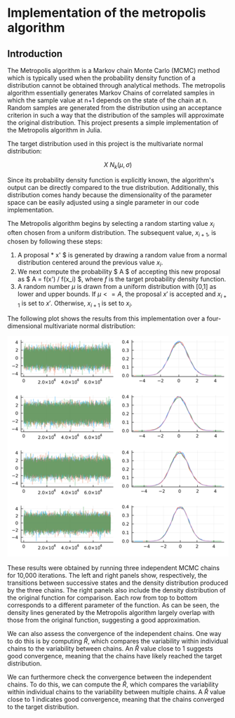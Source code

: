 # Implementation of the metropolis algorithm

## Introduction

The Metropolis algorithm is a Markov chain Monte Carlo (MCMC) method which is typically used when the probability density function of a distribution cannot be obtained through analytical methods. The metropolis algorithm essentially generates Markov Chains of correlated samples in which the sample value at n+1 depends on the state of the chain at n. Random samples are generated from the distribution using an acceptance criterion in such a way that the distribution of the samples will approximate the original distribution. This project presents a simple implementation of the Metropolis algorithm in Julia.

The target distribution used in this project is the multivariate normal distribution:

$$ X ~ N_k(\mu, \sigma) $$

Since its probability density function is explicitly known, the algorithm's output can be directly compared to the true distribution. Additionally, this distribution comes handy because the dimensionality of the parameter space can be easily adjusted using a single parameter in our code implementation.

The Metropolis algorithm begins by selecting a random starting value $x_i$ often chosen from a uniform distribution. The subsequent value, $x_{i+1}$, is chosen by following these steps:

1. A proposal * x' $ is generated by drawing a random value from a normal distribution centered around the previous value $x_i$.
2. We next compute the probability $ A $ of accepting this new proposal as $ A = f(x') / f(x_i) $, where $f$ is the target probability density function.
3. A random number $\mu$ is drawn from a uniform distribution with [0,1] as lower and upper bounds. If $\mu <= A$, the proposal $x'$ is accepted and $x_{i+1}$ is set to $x'$. Otherwise, $x_{i+1}$ is set to $x_i$.

The following plot shows the results from this implementation over a four-dimensional multivariate normal distribution:

![](plots/chains.png)

These results were obtained by running three independent MCMC chains for 10,000 iterations. The left and right panels show, respectively, the transitions between successive states and the density distribution produced by the three chains. The right panels also include the density distribution of the original function for comparison. Each row from top to bottom corresponds to a different parameter of the function. As can be seen, the density lines generated by the Metropolis algorithm largely overlap with those from the original function, suggesting a good approximation.

We can also assess the convergence of the independent chains. One way to do this is by computing $\hat{R}$, which compares the variability within individual chains to the variability between chains. An $\hat{R}$ value close to 1 suggests good convergence, meaning that the chains have likely reached the target distribution.

We can furthermore check the convergence between the independent chains. To do this, we can compute the $\hat{R}$, which compares the variability within individual chains to the variability between multiple chains. A $\hat{R}$ value close to 1 indicates good convergence, meaning that the chains converged to the target distribution.
